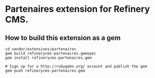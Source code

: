 # Partenaires extension for Refinery CMS.

## How to build this extension as a gem

    cd vendor/extensions/partenaires
    gem build refinerycms-partenaires.gemspec
    gem install refinerycms-partenaires.gem

    # Sign up for a http://rubygems.org/ account and publish the gem
    gem push refinerycms-partenaires.gem